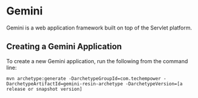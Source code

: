 # Gemini

Gemini is a web application framework built on top of the Servlet platform.

## Creating a Gemini Application

To create a new Gemini application, run the following from the command line:

```
mvn archetype:generate -DarchetypeGroupId=com.techempower -DarchetypeArtifactId=gemini-resin-archetype -DarchetypeVersion=[a release or snapshot version]
```